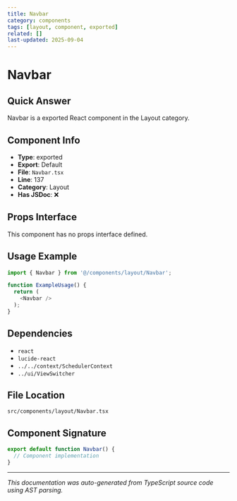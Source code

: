 ```yaml
---
title: Navbar
category: components
tags: [layout, component, exported]
related: []
last-updated: 2025-09-04
---
```


# Navbar

## Quick Answer
Navbar is a exported React component in the Layout category.

## Component Info

- **Type**: exported
- **Export**: Default
- **File**: `Navbar.tsx`
- **Line**: 137
- **Category**: Layout
- **Has JSDoc**: ❌

## Props Interface

This component has no props interface defined.

## Usage Example

```typescript
import { Navbar } from '@/components/layout/Navbar';

function ExampleUsage() {
  return (
    <Navbar />
  );
}
```

## Dependencies


- `react`
- `lucide-react`
- `../../context/SchedulerContext`
- `../ui/ViewSwitcher`


## File Location

`src/components/layout/Navbar.tsx`

## Component Signature

```typescript
export default function Navbar() { 
  // Component implementation
}
```

---

*This documentation was auto-generated from TypeScript source code using AST parsing.*